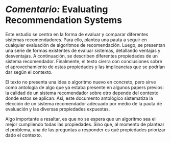# _Comentario:_ Evaluating Recommendation Systems

Este estudio se centra en la forma de evaluar y comparar diferentes sistemas recomendadores. Para ello, plantea una pauta a seguir en cualquier evaluación de algoritmos de recomendación. Luego, se presentan una serie de formas existentes de evaluar sistemas, detallando ventajas y desventajas. A continuación, se describen diferentes propiedades de un sistema recomendador. Finalmente, el texto cierra con conclusiones sobre el aprovechamiento de estas propiedades y las implicancias que se podrían dar según el contexto.

El texto no presenta una idea o algoritmo nuevo en concreto, pero sirve como antología de algo que ya estaba presente en algunos papers previos: la calidad de un sistema recomendador sobre otro depende del contexto donde estos se aplican. Así, este documento antológico sistematiza la elección de un sistema recomendador adecuado por medio de la pauta de evaluación y las diversas propiedades expuestas.

Algo importante a resaltar, es que no se espera que un algoritmo sea el mejor cumpliendo todas las propiedades. Sino que, al momento de plantear el problema, una de las preguntas a responder es qué propiedades priorizar dado el contexto.
